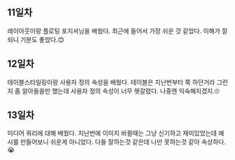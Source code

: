 <!-- 여기에 3주차 회고 내용을 작성해주세요 -->

## **11일차**

레이아웃이랑 플로팅 포지셔닝을 배웠다. 최근에 들어서 가장 쉬운 것 같았다. 이해가 잘되니 기분도 좋았다.😊

## **12일차**

테이블스타일링이랑 사용자 정의 속성을 배웠다. 테이블은 지난번부터 쭉 하던거라 그런지 좀 알아들을만 했는데 사용자 정의 속성이 너무 헷갈렸다. 나중엔 익숙해지겠지.🙄

## **13일차**

미디어 쿼리에 대해 배웠다. 지난번에 이미지 바뀔때는 그냥 신기하고 재미있었는데 예시를 만들어보니 쉬운게 아니었다. 다들 잘하는것 같은데 나만 못하는것 같아 속상하다.😭
